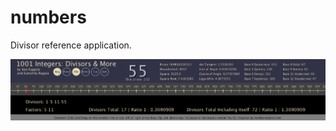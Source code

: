 # numbers
Divisor reference application.

![Numbers App](https://github.com/kappter/numbers/blob/master/55.png)

